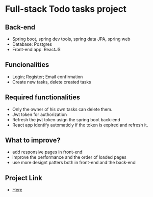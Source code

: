 # Full-stack Todo tasks project

## Back-end

* Spring boot, spring dev tools, spring data JPA, spring web
* Database: Postgres
* Front-end app: ReactJS


## Funcionalities

* Login; Register; Email confirmation
* Create new tasks, delete created tasks

## Required functionalities

* Only the owner of his own tasks can delete them.
* Jwt token for authorization
* Refresh the jwt token usign the spring boot back-end
* React app identify automaticly if the token is expired and refresh it.


## What to improve?

* add responsive pages in front-end
* improve the performance and the order of loaded pages
* use more designt patters both in front-end and the back-end


## Project Link

* [Here](https://pelosi-todo-task-app.netlify.app/)
